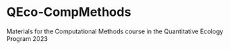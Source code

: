 # QEco-CompMethods
Materials for the Computational Methods course in the Quantitative Ecology Program 2023

